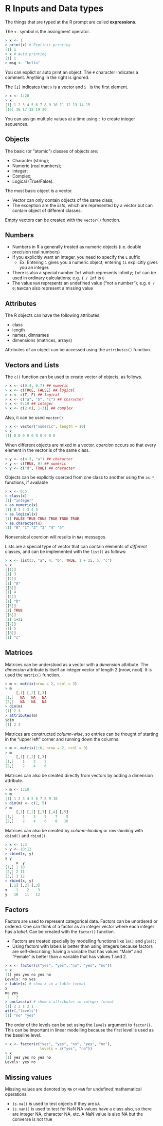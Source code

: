 # R Inputs and Data types

The things that are typed at the R prompt are called **expressions**.

The `<-` symbol is the assingment operator.

```r
> x <- 1
> print(x) # Explicit printing
[1] 1
> x # Auto printing 
[1] 1
> msg <- "hello" 
```
You can explict or auto print an object. The `#` character indicates a comment. Anything in the right is ignored.

The `[1]` indicates that `x` is a vector and `5 ` is the first element.

```r
> x <- 1:20
> x
[1] 1 2 3 4 5 6 7 8 9 10 11 12 13 14 15
[16] 16 17 18 19 20
```
You can assign multiple values at a time using `:` to create integer sequences.

## Objects

The basic (or "atomic") classes of objects are:
- Character (string);
- Numeric (real numbers);
- Integer;
- Complex;
- Logical (True/False).

The most basic object is a vector.
- Vector can only contain objects of the same class;
- The exception are the *lists*, which are represented by a vector but can contain object of different classes.

Empty vectors can be created with  the `vector()` function.

## Numbers
- Numbers in R a generally treated as numeric objects (i.e. double precision real numbers)
- If you explicitly want an integer, you need to specify the `L` suffix
	+ Ex: Entering `1` gives you a numeric object; entering `1L` explicitly gives you an integer.
- There is also a special number `Inf` which represents infinity; `Inf` can be used in ordinary calculations; e.g. `1 / Inf` is `0`
- The value `NaN` represents an undefined value (“not a number”); e.g. `0 / 0`; `NaN`can also represent a missing value

## Attributes

The R objects can have the following attributes:
- class
- length
- names, dimnames
- dimensions (matrices, arrays)

Attributes of an object can be accessed using the `attributes()` function.

## Vectors and Lists

The `c()` function can be used to create vector of objects, as follows.
```r
> x <- c(0.4, 0.7) ## numeric
> x <- c(TRUE, FALSE) ## logical
> x <- c(T, F) ## logical
> x <- c("a", "b", "c") ## character
> x <- 9:19 ## integer
> x <- c(2+0i, 1+3i) ## complex
```
Also, it can be used `vector()`.

```r
> x <- vector("numeric", length = 10)
> x
[1] 0 0 0 0 0 0 0 0 0 0
```

When different objects are mixed in a vector, *coercion* occurs so that every element in the vector is of the same class.
```r
> y <- c(4.3, "a") ## character
> y <- c(TRUE, 9) ## numeric
> y <- c("d", TRUE) ## character
```

Objects can be explicitly coerced from one class to another using the `as.*` functions, if available
```r
> x <- 0:5
> class(x)
[1] "integer"
> as.numeric(x)
[1] 0 1 2 3 4 5
> as.logical(x)
[1] FALSE TRUE TRUE TRUE TRUE TRUE
> as.character(x)
[1] "0" "1" "2" "3" "4" "5"
```
Nonsensical coercion will results in `NAs` messages.

Lists are a special type of vector that can contain elements of *different* classes, and can be implemented with the `list()` as follows:
```r
> x <- list(3, "a", 4, "b", TRUE, 1 + 2i, 5, "c")
> x
[[1]]
[1] 3
[[2]]
[1] "a"
[[3]]
[1] 4
[[4]]
[1] "b"
[[5]]
[1] TRUE
[[6]]
[1] 1+2i
[[7]]
[1] 5
[[8]]
[1] "c"
```

## Matrices

Matrices can be understood as a vector with a *dimension* attribute. The *dimension* attribute is itself an integer vector of length 2 (nrow, ncol). It is used the `matrix()` function.
```r
> m <- matrix(nrow = 2, ncol = 3)
> m
     [,1] [,2] [,3]
[1,]   NA   NA   NA
[2,]   NA   NA   NA
> dim(m)
[1] 2 3
> attributes(m)
$dim
[1] 2 3
```
Matrices are constructed *column-wise*, so entries can be thought of starting in the “upper left” corner and running down the columns.
```r
> m <- matrix(1:6, nrow = 2, ncol = 3)
> m
     [,1] [,2] [,3]
[1,]    1    3    5
[2,]    2    4    6
```
Matrices can also be created directly from vectors by adding a dimension attribute.

```r
> m <- 1:10
> m
[1] 1 2 3 4 5 6 7 8 9 10
> dim(m) <- c(2, 5)
> m
     [,1] [,2] [,3] [,4] [,5]
[1,]    1    3    5    7    9
[2,]    2    4    6    8   10
```
Matrices can also be created by *column-binding* or *row-binding* with `cbind()` and `rbind()`.

```r
> x <- 1:3
> y <- 10:12
> cbind(x, y)
x y
     x  y
[1,] 1 10
[2,] 2 11
[3,] 3 12
> rbind(x, y)
  [,1] [,2] [,3]
x    1    2    3
y   10   11   12
```

## Factors

Factors are used to represent categorical data. Factors can be unordered or ordered. One can think of a factor as an integer vector where each integer has a *label*. Can be created with the `factor()` function.

- Factors are treated specially by modelling functions like `lm()` and `glm()`;
- Using factors with labels is better than using integers because factors are self-describing; having a variable that has values “Male” and “Female” is better than a variable that has values 1 and 2.
```r
> x <- factor(c("yes", "yes", "no", "yes", "no"))
> x
[1] yes yes no yes no
Levels: no yes
> table(x) # show x in a table format
x
no yes
 2   3 
> unclass(x) # show x attributes in integer format
[1] 2 2 1 2 1
attr(,"levels")
[1] "no" "yes"
```

The order of the levels can be set using the `levels` argument to `factor()`. This can be important in linear modelling because the first level is used as the baseline level.
```r
> x <- factor(c("yes", "yes", "no", "yes", "no"),
				levels = c("yes", "no"))
> x
[1] yes yes no yes no
Levels: yes no
```


## Missing values

Missing values are denoted by `NA` or `NaN` for undefined mathematical operations

- `is.na()` is used to test objects if they are `NA`
- `is.nan()` is used to test for NaN
NA values have a class also, so there are integer NA, character NA, etc.
A NaN value is also NA but the converse is not true


```r
```
<!--stackedit_data:
eyJoaXN0b3J5IjpbNzIwODAzNTA1LDE2MDM5NTUwMjgsMTE5NT
gyNzI3Miw1NDQzNzkwMzRdfQ==
-->
